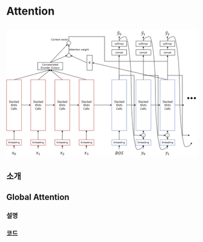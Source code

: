 # Attention

## ![](/assets/seq2seq_with_attn_architecture.png)

## 소개

## Global Attention

### 설명

### 코드



